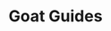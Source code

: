---
layout:     default
title:      "Goat Guides"
categories: [guides]
tags:       [goat guides]
permalink:  /guides/index
---